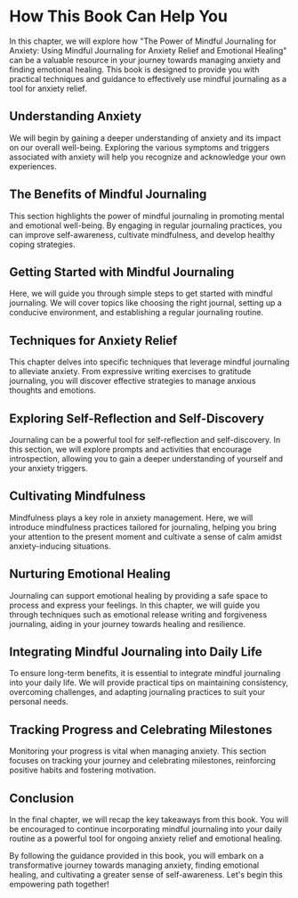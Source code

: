 How This Book Can Help You
===================================



In this chapter, we will explore how "The Power of Mindful Journaling for Anxiety: Using Mindful Journaling for Anxiety Relief and Emotional Healing" can be a valuable resource in your journey towards managing anxiety and finding emotional healing. This book is designed to provide you with practical techniques and guidance to effectively use mindful journaling as a tool for anxiety relief.

Understanding Anxiety
---------------------

We will begin by gaining a deeper understanding of anxiety and its impact on our overall well-being. Exploring the various symptoms and triggers associated with anxiety will help you recognize and acknowledge your own experiences.

The Benefits of Mindful Journaling
----------------------------------

This section highlights the power of mindful journaling in promoting mental and emotional well-being. By engaging in regular journaling practices, you can improve self-awareness, cultivate mindfulness, and develop healthy coping strategies.

Getting Started with Mindful Journaling
---------------------------------------

Here, we will guide you through simple steps to get started with mindful journaling. We will cover topics like choosing the right journal, setting up a conducive environment, and establishing a regular journaling routine.

Techniques for Anxiety Relief
-----------------------------

This chapter delves into specific techniques that leverage mindful journaling to alleviate anxiety. From expressive writing exercises to gratitude journaling, you will discover effective strategies to manage anxious thoughts and emotions.

Exploring Self-Reflection and Self-Discovery
--------------------------------------------

Journaling can be a powerful tool for self-reflection and self-discovery. In this section, we will explore prompts and activities that encourage introspection, allowing you to gain a deeper understanding of yourself and your anxiety triggers.

Cultivating Mindfulness
-----------------------

Mindfulness plays a key role in anxiety management. Here, we will introduce mindfulness practices tailored for journaling, helping you bring your attention to the present moment and cultivate a sense of calm amidst anxiety-inducing situations.

Nurturing Emotional Healing
---------------------------

Journaling can support emotional healing by providing a safe space to process and express your feelings. In this chapter, we will guide you through techniques such as emotional release writing and forgiveness journaling, aiding in your journey towards healing and resilience.

Integrating Mindful Journaling into Daily Life
----------------------------------------------

To ensure long-term benefits, it is essential to integrate mindful journaling into your daily life. We will provide practical tips on maintaining consistency, overcoming challenges, and adapting journaling practices to suit your personal needs.

Tracking Progress and Celebrating Milestones
--------------------------------------------

Monitoring your progress is vital when managing anxiety. This section focuses on tracking your journey and celebrating milestones, reinforcing positive habits and fostering motivation.

Conclusion
----------

In the final chapter, we will recap the key takeaways from this book. You will be encouraged to continue incorporating mindful journaling into your daily routine as a powerful tool for ongoing anxiety relief and emotional healing.

By following the guidance provided in this book, you will embark on a transformative journey towards managing anxiety, finding emotional healing, and cultivating a greater sense of self-awareness. Let's begin this empowering path together!
